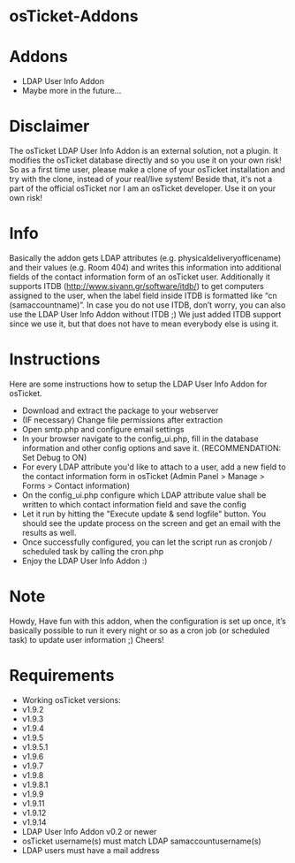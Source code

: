 osTicket-Addons
===============

Addons
======
- LDAP User Info Addon
- Maybe more in the future...

Disclaimer
==========
The osTicket LDAP User Info Addon is an external solution, not a plugin. It modifies the osTicket database directly and so you use it on your own risk! So as a first time user, please make a clone of your osTicket installation and try with the clone, instead of your real/live system! Beside that, it's not a part of the official osTicket nor I am an osTicket developer. Use it on your own risk!

Info
====
Basically the addon gets LDAP attributes (e.g. physicaldeliveryofficename) and their values (e.g. Room 404) and writes this information into additional fields of the contact information form of an osTicket user.
Additionally it supports ITDB (http://www.sivann.gr/software/itdb/) to get computers assigned to the user, when the label field inside ITDB is formatted like “cn (samaccountname)”. In case you do not use ITDB, don’t worry, you can also use the LDAP User Info Addon without ITDB ;) We just added ITDB support since we use it, but that does not have to mean everybody else is using it.

Instructions
============
Here are some instructions how to setup the LDAP User Info Addon for osTicket.
- Download and extract the package to your webserver
- (IF necessary) Change file permissions after extraction
- Open smtp.php and configure email settings
- In your browser navigate to the config_ui.php, fill in the database information and other config options and save it. (RECOMMENDATION: Set Debug to ON)
- For every LDAP attribute you'd like to attach to a user, add a new field to the contact information form in osTicket (Admin Panel > Manage > Forms > Contact information)
- On the config_ui.php configure which LDAP attribute value shall be written to which contact information field and save the config
- Let it run by hitting the "Execute update & send logfile" button. You should see the update process on the screen and get an email with the results as well.
- Once successfully configured, you can let the script run as cronjob / scheduled task by calling the cron.php
- Enjoy the LDAP User Info Addon :)

Note
====
Howdy,
Have fun with this addon, when the configuration is set up once, it’s basically possible to run it every night or so as a cron job (or scheduled task) to update user information ;)
Cheers!

Requirements
============
-	Working osTicket versions:
  - v1.9.2
  - v1.9.3
  - v1.9.4
  - v1.9.5
  - v1.9.5.1
  - v1.9.6
  - v1.9.7
  - v1.9.8
  - v1.9.8.1
  - v1.9.9
  - v1.9.11
  - v1.9.12
  - v1.9.14
-	LDAP User Info Addon v0.2 or newer
-	osTicket username(s) must match LDAP samaccountusername(s)
-	LDAP users must have a mail address
